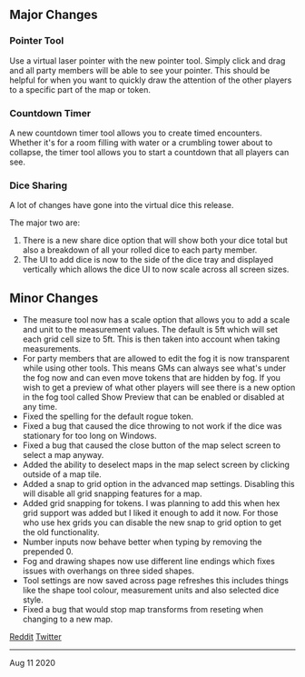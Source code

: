 ## Major Changes

### Pointer Tool

Use a virtual laser pointer with the new pointer tool. Simply click and drag and all party members will be able to see your pointer. This should be helpful for when you want to quickly draw the attention of the other players to a specific part of the map or token.

### Countdown Timer

A new countdown timer tool allows you to create timed encounters. Whether it's for a room filling with water or a crumbling tower about to collapse, the timer tool allows you to start a countdown that all players can see.

### Dice Sharing

A lot of changes have gone into the virtual dice this release.

The major two are:

1. There is a new share dice option that will show both your dice total but also a breakdown of all your rolled dice to each party member.
2. The UI to add dice is now to the side of the dice tray and displayed vertically which allows the dice UI to now scale across all screen sizes.

## Minor Changes

- The measure tool now has a scale option that allows you to add a scale and unit to the measurement values. The default is 5ft which will set each grid cell size to 5ft. This is then taken into account when taking measurements.
- For party members that are allowed to edit the fog it is now transparent while using other tools. This means GMs can always see what's under the fog now and can even move tokens that are hidden by fog. If you wish to get a preview of what other players will see there is a new option in the fog tool called Show Preview that can be enabled or disabled at any time.
- Fixed the spelling for the default rogue token.
- Fixed a bug that caused the dice throwing to not work if the dice was stationary for too long on Windows.
- Fixed a bug that caused the close button of the map select screen to select a map anyway.
- Added the ability to deselect maps in the map select screen by clicking outside of a map tile.
- Added a snap to grid option in the advanced map settings. Disabling this will disable all grid snapping features for a map.
- Added grid snapping for tokens. I was planning to add this when hex grid support was added but I liked it enough to add it now. For those who use hex grids you can disable the new snap to grid option to get the old functionality.
- Number inputs now behave better when typing by removing the prepended 0.
- Fog and drawing shapes now use different line endings which fixes issues with overhangs on three sided shapes.
- Tool settings are now saved across page refreshes this includes things like the shape tool colour, measurement units and also selected dice style.
- Fixed a bug that would stop map transforms from reseting when changing to a new map.

[Reddit]()
[Twitter]()

---

Aug 11 2020

